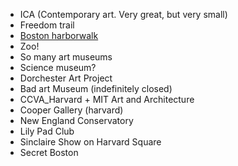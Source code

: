  - ICA (Contemporary art. Very great, but very small)
 - Freedom trail
 - [Boston harborwalk](https://www.bostonharborwalk.org/)
 - Zoo!
 - So many art museums
 - Science museum?
 - Dorchester Art Project
 - Bad art Museum (indefinitely closed)
 - CCVA_Harvard + MIT Art and Architecture
 - Cooper Gallery (harvard)
 - New England Conservatory
 - Lily Pad Club
 - Sinclaire Show on Harvard Square
 - Secret Boston
